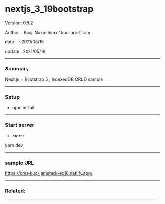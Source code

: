 ﻿# nextjs_3_19bootstrap

 Version: 0.9.2

 Author  : Kouji Nakashima / kuc-arc-f.com

 date    : 2021/05/15

 update  : 2021/05/19 

***
### Summary

Next.js + Bootstrap 5 , IndexedDB CRUD sample

***
### Setup

* npm install

***
### Start server
* start :

yarn dev

***
### sample URL
https://cms-kuc-jamstack-ex18.netlify.app/

***
### Related:

***

